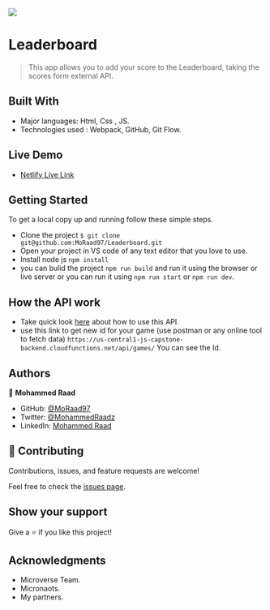 ![](https://img.shields.io/badge/Microverse-blueviolet)

# Leaderboard

> This app allows you to add your score to the Leaderboard, taking the scores form external API.


## Built With

- Major languages: Html, Css , JS.
- Technologies used : Webpack, GitHub, Git Flow.

## Live Demo
- [Netlify Live Link](https://leaderboard-moraad.netlify.app/)

## Getting Started

To get a local copy up and running follow these simple steps.

- Clone the project `$ git clone git@github.com:MoRaad97/Leaderboard.git`
- Open your project in VS code of any text editor that you love to use.
- Install node js `npm install`
- you can bulid the project `npm run build` and run it using the browser or live server or you can run it using `npm run start` or `npm run dev`.

## How the API work
 - Take quick look [here](https://www.notion.so/Leaderboard-API-service-24c0c3c116974ac49488d4eb0267ade3) about how to use this API.
 - use this link to get new id for your game (use postman or any online tool to fetch data) `https://us-central1-js-capstone-backend.cloudfunctions.net/api/games/` You can see the Id.

## Authors

👤 **Mohammed Raad**

- GitHub: [@MoRaad97](https://github.com/MoRaad97)
- Twitter: [@MohammedRaadz](https://twitter.com/MohammedRaadz)
- LinkedIn: [Mohammed Raad](linkedin.com/in/mohammed-raad-600176210)

## 🤝 Contributing

Contributions, issues, and feature requests are welcome!

Feel free to check the [issues page](../../issues/).

## Show your support

Give a ⭐️ if you like this project!

## Acknowledgments

- Microverse Team.
- Micronaots.
- My partners.
